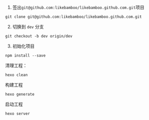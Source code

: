 
1. 签出`git@github.com:likebamboo/likebamboo.github.com.git`项目

```
git clone git@github.com:likebamboo/likebamboo.github.com.git
```

2. 切换到 `dev` 分支

```
git checkout -b dev origin/dev
```

3. 初始化项目

```
npm install --save
```

清理工程：

```
hexo clean
```

构建工程
```
hexo generate
```

启动工程
```
hexo server
```
